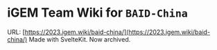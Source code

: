 # iGEM Team Wiki for `BAID-China`

URL: [https://2023.igem.wiki/baid-china/](https://2023.igem.wiki/baid-china/)
Made with SvelteKit. Now archived.

